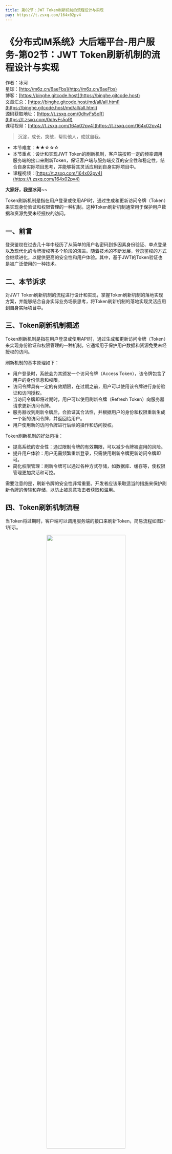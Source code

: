```yaml
---
title: 第02节：JWT Token刷新机制的流程设计与实现
pay: https://t.zsxq.com/164x02pv4
---
```


# 《分布式IM系统》大后端平台-用户服务-第02节：JWT Token刷新机制的流程设计与实现

作者：冰河
<br/>星球：[http://m6z.cn/6aeFbs](http://m6z.cn/6aeFbs)
<br/>博客：[https://binghe.gitcode.host](https://binghe.gitcode.host)
<br/>文章汇总：[https://binghe.gitcode.host/md/all/all.html](https://binghe.gitcode.host/md/all/all.html)
<br/>源码获取地址：[https://t.zsxq.com/0dhvFs5oR](https://t.zsxq.com/0dhvFs5oR)
<br/>课程视频：[https://t.zsxq.com/164x02pv4](https://t.zsxq.com/164x02pv4)

> 沉淀，成长，突破，帮助他人，成就自我。

* 本节难度：★★☆☆☆
* 本节重点：设计和实现JWT Token的刷新机制，客户端按照一定的频率调用服务端的接口来刷新Token，保证客户端与服务端交互的安全性和稳定性，结合自身实际项目思考，并能够将其灵活应用到自身实际项目中。
* 课程视频：[https://t.zsxq.com/164x02pv4](https://t.zsxq.com/164x02pv4)

**大家好，我是冰河~~**

Token刷新机制是指在用户登录或使用API时，通过生成和更新访问令牌（Token）来实现身份验证和权限管理的一种机制。这种Token刷新机制通常用于保护用户数据和资源免受未经授权的访问。

## 一、前言

登录鉴权在过去几十年中经历了从简单的用户名密码到多因素身份验证、单点登录以及现代化的令牌授权等多个阶段的演进。随着技术的不断发展，登录鉴权的方式会继续进化，以提供更高的安全性和用户体验。其中，基于JWT的Token验证也是被广泛使用的一种技术。

## 二、本节诉求

对JWT Token刷新机制的流程进行设计和实现，掌握Token刷新机制的落地实现方案，并能够结合自身实际业务场景思考，将Token刷新机制的落地实现灵活应用到自身实际项目中。

## 三、Token刷新机制概述

Token刷新机制是指在用户登录或使用API时，通过生成和更新访问令牌（Token）来实现身份验证和权限管理的一种机制。它通常用于保护用户数据和资源免受未经授权的访问。

刷新机制的基本原理如下：

* 用户登录时，系统会为其颁发一个访问令牌（Access Token），该令牌包含了用户的身份信息和权限。
* 访问令牌具有一定的有效期限，在过期之前，用户可以使用该令牌进行身份验证和访问授权。
* 当访问令牌即将过期时，用户可以使用刷新令牌（Refresh Token）向服务器请求更新访问令牌。
* 服务器收到刷新令牌后，会验证其合法性，并根据用户的身份和权限重新生成一个新的访问令牌，并返回给用户。
* 用户使用新的访问令牌进行后续的操作和访问授权。

Token刷新机制的好处包括：

* 提高系统的安全性：通过限制令牌的有效期限，可以减少令牌被盗用的风险。
* 提升用户体验：用户无需频繁重新登录，只需使用刷新令牌更新访问令牌即可。
* 简化权限管理：刷新令牌可以通过各种方式存储，如数据库、缓存等，使权限管理更加灵活和可控。

需要注意的是，刷新令牌的安全性非常重要。开发者应该采取适当的措施来保护刷新令牌的传输和存储，以防止被恶意攻击者获取和滥用。

## 四、Token刷新机制流程

当Token将过期时，客户端可以调用服务端的接口来刷新Token，简易流程如图2-1所示。

<div align="center">
    <img src="https://binghe.gitcode.host/images/project/im/2024-01-06-001.png?raw=true" width="70%">
    <br/>
</div>

## 查看完整文章

加入[冰河技术](https://public.zsxq.com/groups/48848484411888.html)知识星球，解锁完整技术文章与完整代码